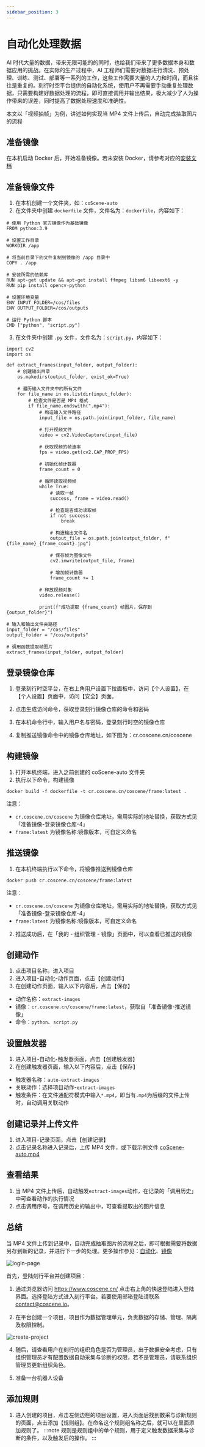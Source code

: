 ```yaml
---
sidebar_position: 3
---
```


# 自动化处理数据


AI 时代大量的数据，带来无限可能的的同时，也给我们带来了更多数据本身和数据应用的挑战。在实际的生产过程中，AI 工程师们需要对数据进行清洗、预处理、训练、测试、部署等一系列的工作，这些工作需要大量的人力和时间，而且往往是重复的。刻行时空平台提供的自动化系统，使用户不再需要手动重复处理数据，只需要构建好数据处理的流程，即可直接调用并输出结果，极大减少了人为操作带来的误差，同时提高了数据处理速度和准确性。

本文以「视频抽帧」为例，讲述如何实现当 MP4 文件上传后，自动完成抽取图片的流程

## 准备镜像
在本机启动 Docker 后，开始准备镜像。若未安装 Docker，请参考对应的[安装文档](https://docs.docker.com/engine/install/)

## 准备镜像文件
1. 在本机创建一个文件夹，如：`coScene-auto`
2. 在文件夹中创建 `dockerfile` 文件，文件名为：`dockerfile`，内容如下：
```
# 使用 Python 官方镜像作为基础镜像
FROM python:3.9

# 设置工作目录
WORKDIR /app

# 将当前目录下的文件复制到镜像的 /app 目录中
COPY . /app

# 安装所需的依赖库
RUN apt-get update && apt-get install ffmpeg libsm6 libxext6 -y
RUN pip install opencv-python

# 设置环境变量
ENV INPUT_FOLDER=/cos/files
ENV OUTPUT_FOLDER=/cos/outputs

# 运行 Python 脚本
CMD ["python", "script.py"]
```
3. 在文件夹中创建 `.py` 文件，文件名为：`script.py`，内容如下：
```
import cv2
import os

def extract_frames(input_folder, output_folder):
    # 创建输出目录
    os.makedirs(output_folder, exist_ok=True)

    # 遍历输入文件夹中的所有文件
    for file_name in os.listdir(input_folder):
        # 检查文件是否是 MP4 格式
        if file_name.endswith(".mp4"):
            # 构造输入文件路径
            input_file = os.path.join(input_folder, file_name)

            # 打开视频文件
            video = cv2.VideoCapture(input_file)

            # 获取视频的帧速率
            fps = video.get(cv2.CAP_PROP_FPS)

            # 初始化帧计数器
            frame_count = 0

            # 循环读取视频帧
            while True:
                # 读取一帧
                success, frame = video.read()

                # 检查是否成功读取帧
                if not success:
                    break

                # 构造输出文件名
                output_file = os.path.join(output_folder, f"{file_name}_{frame_count}.jpg")

                # 保存帧为图像文件
                cv2.imwrite(output_file, frame)

                # 增加帧计数器
                frame_count += 1

            # 释放视频对象
            video.release()

            print(f"成功提取 {frame_count} 帧图片，保存到 {output_folder}")

# 输入和输出文件夹路径
input_folder = "/cos/files"
output_folder = "/cos/outputs"

# 调用函数提取帧图片
extract_frames(input_folder, output_folder)
```
## 登录镜像仓库
1. 登录刻行时空平台，在右上角用户设置下拉面板中，访问【个人设置】，在【个人设置】页面中，访问【安全】页面。
2. 点击生成访问命令，获取登录刻行镜像仓库的命令和密码

3. 在本机命令行中，输入用户名与密码，登录刻行时空的镜像仓库

4. 复制推送镜像命令中的镜像仓库地址，如下图为：cr.coscene.cn/coscene

## 构建镜像
1. 打开本机终端，进入之前创建的 coScene-auto 文件夹
2. 执行以下命令，构建镜像
```
docker build -f dockerfile -t cr.coscene.cn/coscene/frame:latest .
```
注意：
- `cr.coscene.cn/coscene` 为镜像仓库地址，需用实际的地址替换，获取方式见「准备镜像-登录镜像仓库-4」
- `frame:latest` 为镜像名称:镜像版本，可自定义命名   

## 推送镜像
1. 在本机终端执行以下命令，将镜像推送到镜像仓库
```
docker push cr.coscene.cn/coscene/frame:latest
```
注意：
- `cr.coscene.cn/coscene` 为镜像仓库地址，需用实际的地址替换，获取方式见「准备镜像-登录镜像仓库-4」
- `frame:latest` 为镜像名称:镜像版本，可自定义命名

2. 推送成功后，在「我的 - 组织管理 - 镜像」页面中，可以查看已推送的镜像

## 创建动作
1. 点击项目名称，进入项目
2. 进入项目-自动化-动作页面，点击【创建动作】
3. 在创建动作页面，输入以下内容后，点击【保存】
- 动作名称：`extract-images`
- 镜像：`cr.coscene.cn/coscene/frame:latest`，获取自「准备镜像-推送镜像」
- 命令：`python`、`script.py`

## 设置触发器
1. 进入项目-自动化-触发器页面，点击【创建触发器】
2. 在创建触发器页面，输入以下内容后，点击【保存】
- 触发器名称：`auto-extract-images`
- 关联动作：选择项目动作-`extract-images`
- 触发条件：在文件通配符模式中输入`*.mp4`，即当有`.mp4`为后缀的文件上传时，自动调用关联动作

## 创建记录并上传文件
1. 进入项目-记录页面，点击【创建记录】
2. 点击记录名称进入记录后，上传 MP4 文件，或下载示例文件 [coScene-auto.mp4](https://daiincoscene-artifacts-prod.oss-cn-hangzhou.aliyuncs.com/docs/5-use-case/coScene-auto.mp4)


## 查看结果
1. 当 MP4 文件上传后，自动触发`extract-images`动作，在记录的「调用历史」中可查看动作的执行情况
2. 点击调用序号，在调用历史的输出中，可查看提取出的图片信息

## 总结
当 MP4 文件上传到记录中，自动完成抽取图片的流程之后，即可根据需要将数据另存到新的记录，并进行下一步的处理。更多操作参见：[自动化](https://docs.coscene.cn/docs/category/%E8%87%AA%E5%8A%A8%E5%8C%96/)、[镜像](https://docs.coscene.cn/docs/category/%E9%95%9C%E5%83%8F/)

![login-page](./img/3-summary.PNG)





首先，登陆刻行平台并创建项目：

1. 通过浏览器访问 https://www.coscene.cn/
   点击右上角的快速登陆进入登陆界面。选择登陆方式进入刻行平台。若要使用邮箱登陆请联系 contact@coscene.io。


3. 在平台创建一个项目，项目作为数据管理单元，负责数据的存储、管理、隔离及权限控制。

![create-project](./img/create-project.png)

4. 随后，请查看用户在刻行的组织角色是否为管理员，出于数据安全考虑，只有组织管理员才有配置数据自动采集与诊断的权限，若不是管理员，请联系组织管理员更新组织角色。

5. 准备一台机器人设备

## 添加规则

1. 进入创建的项目，点击左侧边栏的项目设置，进入页面后找到数采与诊断规则的页面，点击添加【规则组】。在命名这个规则组名称之后，就可以在里面添加规则了。
   :::note
   规则是规则组中的单个规则，用于定义触发数据采集与诊断的条件，以及触发后的操作。
   :::

